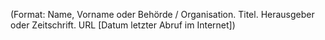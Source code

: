 (Format: Name, Vorname oder Behörde / Organisation. Titel. Herausgeber oder Zeitschrift. URL \[Datum letzter Abruf im Internet\])
